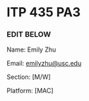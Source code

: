 # ITP 435 PA3 #

### EDIT BELOW ###
Name: Emily Zhu

Email: emilyzhu@usc.edu

Section: [M/W]

Platform: [MAC]
